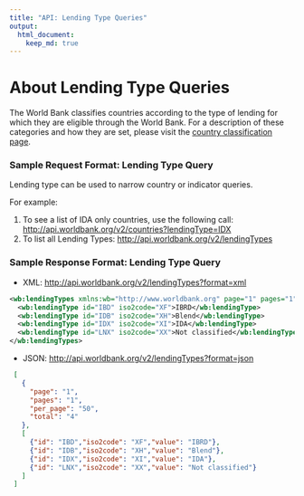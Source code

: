 ```yaml
---
title: "API: Lending Type Queries"
output:
  html_document:
    keep_md: true
---
```

# About Lending Type Queries
The World Bank classifies countries according to the type of lending for which they are eligible through the World Bank. For a description of these categories and how they are set, please visit the [country classification page](http://web.worldbank.org/WBSITE/EXTERNAL/DATASTATISTICS/0,,contentMDK:20420458~menuPK:64133156~pagePK:64133150~piPK:64133175~theSitePK:239419,00.html).

### Sample Request Format: Lending Type Query

Lending type can be used to narrow country or indicator queries.

For example:

1.	To see a list of IDA only countries, use the following call: <http://api.worldbank.org/v2/countries?lendingType=IDX>
2.	To list all Lending Types: <http://api.worldbank.org/v2/lendingTypes>

### Sample Response Format: Lending Type Query

* XML: <http://api.worldbank.org/v2/lendingTypes?format=xml>

```xml
<wb:lendingTypes xmlns:wb="http://www.worldbank.org" page="1" pages="1" per_page="50" total="4">
  <wb:lendingType id="IBD" iso2code="XF">IBRD</wb:lendingType>
  <wb:lendingType id="IDB" iso2code="XH">Blend</wb:lendingType>
  <wb:lendingType id="IDX" iso2code="XI">IDA</wb:lendingType>
  <wb:lendingType id="LNX" iso2code="XX">Not classified</wb:lendingType>
</wb:lendingTypes>
```

* JSON: <http://api.worldbank.org/v2/lendingTypes?format=json>

```json
 [
   {
     "page": "1",
     "pages": "1",
     "per_page": "50",
     "total": "4"
   },
   [
     {"id": "IBD","iso2code": "XF","value": "IBRD"},
     {"id": "IDB","iso2code": "XH","value": "Blend"},
     {"id": "IDX","iso2code": "XI","value": "IDA"},
     {"id": "LNX","iso2code": "XX","value": "Not classified"}
   ]
 ]
```
